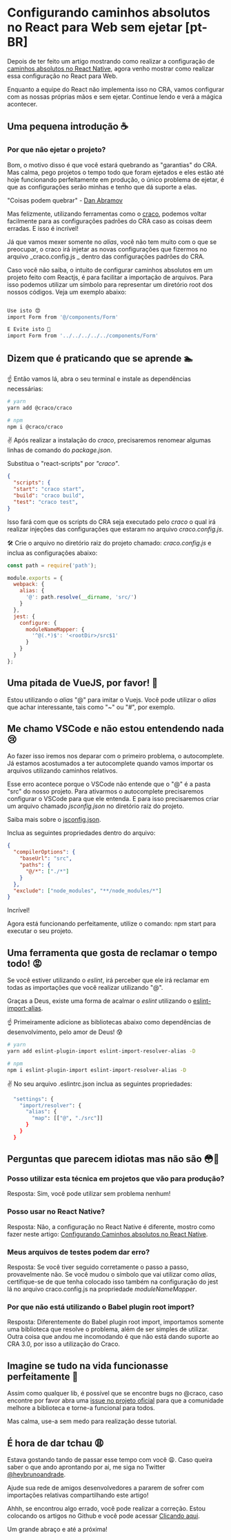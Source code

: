 # Configurando caminhos absolutos no React para Web sem ejetar [pt-BR]

Depois de ter feito um artigo mostrando como realizar a configuração de [caminhos absolutos no React Native](https://dev.to/heybrunoandrade/configurando-caminhos-absolutos-no-react-native-pt-br-471o), agora venho mostrar como realizar essa configuração no React para Web.

Enquanto a equipe do React não implementa isso no CRA, vamos configurar com as nossas próprias mãos e sem ejetar. Continue lendo e verá a mágica acontecer.

## Uma pequena introdução ☕

### Por que não ejetar o projeto?

Bom, o motivo disso é que você estará quebrando as "garantias" do CRA. Mas calma, pego projetos o tempo todo que foram ejetados e eles estão até hoje funcionando perfeitamente em produção, o único problema de ejetar, é que as configurações serão minhas e tenho que dá suporte a elas.

"Coisas podem quebrar" - [Dan Abramov](https://twitter.com/dan_abramov/status/1045809734069170176)

Mas felizmente, utilizando ferramentas como o [craco](https://github.com/sharegate/craco), podemos voltar facilmente para as configurações padrões do CRA caso as coisas deem erradas. E isso é incrível!

Já que vamos mexer somente no _alias_, você não tem muito com o que se preocupar, o craco irá injetar as novas configurações que fizermos no arquivo _craco.config.js _ dentro das configurações padrões do CRA.

Caso você não saiba, o intuito de configurar caminhos absolutos em um projeto feito com Reactjs, é para facilitar a importação de arquivos. Para isso podemos utilizar um símbolo para representar um diretório root dos nossos códigos. Veja um exemplo abaixo:

```bash

Use isto 😍
import Form from '@/components/Form'

E Evite isto 😤
import Form from '../../../../../components/Form'

```

## Dizem que é praticando que se aprende 🏊

☝ Então vamos lá, abra o seu terminal e instale as dependências necessárias:

```bash
# yarn
yarn add @craco/craco

# npm
npm i @craco/craco
```

✌ Após realizar a instalação do _craco_, precisaremos renomear algumas linhas de comando do _package.json_.

Substitua o "react-scripts" por _"craco"_.

```json
{
  "scripts": {
  "start": "craco start",
  "build": "craco build",
  "test": "craco test",
}

```

Isso fará com que os scripts do CRA seja executado pelo _craco_ o qual irá realizar injeções das configurações que estaram no arquivo _craco.config.js_.

🛠 Crie o arquivo no diretório raiz do projeto chamado: _craco.config.js_ e inclua as configurações abaixo:

```javascript
const path = require('path');

module.exports = {
  webpack: {
    alias: {
      '@': path.resolve(__dirname, 'src/')
    }
  },
  jest: {
    configure: {
      moduleNameMapper: {
        '^@(.*)$': '<rootDir>/src$1'
      }
    }
  }
};
```

## Uma pitada de VueJS, por favor! 🍲

Estou utilizando o _alias_ "@" para imitar o Vuejs. Você pode utilizar o _alias_ que achar interessante, tais como "~" ou "#", por exemplo.

## Me chamo VSCode e não estou entendendo nada 😢

Ao fazer isso iremos nos deparar com o primeiro problema, o autocomplete. Já estamos acostumados a ter autocomplete quando vamos importar os arquivos utilizando caminhos relativos.

Esse erro acontece porque o VSCode não entende que o "@" é a pasta "src" do nosso projeto. Para ativarmos o autocomplete precisaremos configurar o VSCode para que ele entenda. E para isso precisaremos criar um arquivo chamado _jsconfig.json_ no diretório raiz do projeto.

Saiba mais sobre o [jsconfig.json](https://code.visualstudio.com/docs/languages/jsconfig).

Inclua as seguintes propriedades dentro do arquivo:

```json
{
  "compilerOptions": {
    "baseUrl": "src",
    "paths": {
      "@/*": ["./*"]
    }
  },
  "exclude": ["node_modules", "**/node_modules/*"]
}
```

Incrível!

Agora está funcionando perfeitamente, utilize o comando: npm start para executar o seu projeto.

## Uma ferramenta que gosta de reclamar o tempo todo! 😡

Se você estiver utilizando o _eslint_, irá perceber que ele irá reclamar em todas as importações que você realizar utilizando "@".

Graças a Deus, existe uma forma de acalmar o _eslint_ utilizando o [eslint-import-alias](https://www.npmjs.com/package/eslint-import-resolver-alias).

☝ Primeiramente adicione as bibliotecas abaixo como dependências de desenvolvimento, pelo amor de Deus! 😰

```bash
# yarn
yarn add eslint-plugin-import eslint-import-resolver-alias -D

# npm
npm i eslint-plugin-import eslint-import-resolver-alias -D

```

✌ No seu arquivo .eslintrc.json inclua as seguintes propriedades:

```bash
  "settings": {
    "import/resolver": {
      "alias": {
        "map": [["@", "./src"]]
      }
    }
  }

```

## Perguntas que parecem idiotas mas não são 😳💬

### Posso utilizar esta técnica em projetos que vão para produção?

Resposta: Sim, você pode utilizar sem problema nenhum!

### Posso usar no React Native?

Resposta: Não, a configuração no React Native é diferente, mostro como fazer neste artigo:
[Configurando Caminhos absolutos no React Native](https://dev.to/heybrunoandrade/configurando-caminhos-absolutos-no-react-native-pt-br-471o).

### Meus arquivos de testes podem dar erro?

Resposta: Se você tiver seguido corretamente o passo a passo, provavelmente não. Se você mudou o símbolo que vai utilizar como _alias_, certifique-se de que tenha colocado isso também na configuração do jest lá no arquivo craco.config.js na propriedade _moduleNameMapper_.

### Por que não está utilizando o Babel plugin root import?

Resposta: Diferentemente do Babel plugin root import, importamos somente uma biblioteca que resolve o problema, além de ser simples de utilizar. Outra coisa que andou me incomodando é que não está dando suporte ao CRA 3.0, por isso a utilização do Craco.

## Imagine se tudo na vida funcionasse perfeitamente 🦄

Assim como qualquer lib, é possível que se encontre bugs no @craco, caso encontre por favor abra uma
[issue no projeto oficial](https://github.com/sharegate/craco/issues) para que a comunidade melhore a biblioteca e torne-a funcional para todos.

Mas calma, use-a sem medo para realização desse tutorial.

## É hora de dar tchau 😩

Estava gostando tando de passar esse tempo com você 😩. Caso queira saber o que ando aprontando por ai, me siga no Twitter [@heybrunoandrade](https://twitter.com/heybrunoandrade).

Ajude sua rede de amigos desenvolvedores a pararem de sofrer com importações relativas compartilhando este artigo!

Ahhh, se encontrou algo errado, você pode realizar a correção. Estou colocando os artigos no Github e você pode acessar [Clicando aqui](https://github.com/heybrunoandrade/my-articles).

Um grande abraço e até a próxima!
